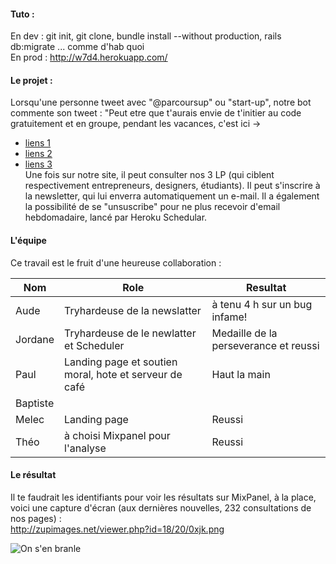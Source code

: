 #### Tuto :
En dev : git init, git clone, bundle install --without production, rails db:migrate ... comme d'hab quoi<br/>
En prod : http://w7d4.herokuapp.com/ 

#### Le projet :
Lorsqu'une personne tweet avec "@parcoursup" ou "start-up", notre bot commente son tweet : "Peut etre que t'aurais envie de t'initier au code gratuitement et en groupe, pendant les vacances, c'est ici -> <br />
* [liens 1](https://w7d4.herokuapp.com/)<br/>
* [liens 2](https://w7d4.herokuapp.com/lp2)<br/>
* [liens 3](https://w7d4.herokuapp.com/lp1)<br/>
Une fois sur notre site, il peut consulter nos 3 LP (qui ciblent respectivement entrepreneurs, designers, étudiants). Il peut s'inscrire à la newsletter, qui lui enverra automatiquement un e-mail. Il a également la possibilité de se "unsuscribe" pour ne plus recevoir d'email hebdomadaire, lancé par Heroku Schedular.<br/>

#### L'équipe
Ce travail est le fruit d'une heureuse collaboration :

| Nom | Role | Resultat  |
|------|-------|----|
| Aude | Tryhardeuse de la newslatter | à tenu 4 h sur un bug infame! |
| Jordane | Tryhardeuse de le newlatter et Scheduler | Medaille de la perseverance et reussi |
| Paul | Landing page et soutien moral, hote et serveur de café | Haut la main |
| Baptiste |   |   |
| Melec | Landing page | Reussi |
| Théo | à choisi Mixpanel pour l'analyse | Reussi |

#### Le résultat
Il te faudrait les identifiants pour voir les résultats sur MixPanel, à la place, voici une capture d'écran (aux dernières nouvelles, 232 consultations de nos pages) :
<br />
http://zupimages.net/viewer.php?id=18/20/0xjk.png
<br/>





![On s'en branle](https://i.imgur.com/lRq6T7n.gif)
